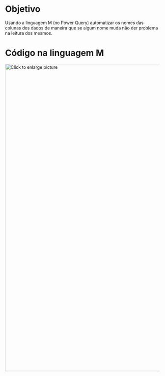 # Objetivo
Usando a linguagem M (no Power Query) automatizar os nomes das colunas dos dados de maneira que se algum nome muda não der problema na leitura dos mesmos.

# Código na linguagem M
<a href="https://drive.google.com/uc?export=view&id=1yTPOwieRsNMDQRoFypRf4kfF3FnxEPod"><img src="https://drive.google.com/uc?export=view&id=1yTPOwieRsNMDQRoFypRf4kfF3FnxEPod" style="width: 1000px; max-width: 100%; height: auto" title="Click to enlarge picture" />
